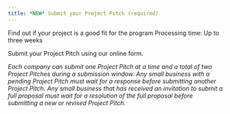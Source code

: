 ```yaml
---
title: *NEW* Submit your Project Pitch (required)
---
```

Find out if your project is a good fit for the program
Processing time: Up to three weeks 

Submit your Project Pitch using our online form.

*Each company can submit one Project Pitch at a time and a total of two Project Pitches during a submission window. Any small business with a pending Project Pitch must wait for a response before submitting another Project Pitch. Any small business that has received an invitation to submit a full proposal must wait for a resolution of the full proposal before submitting a new or revised Project Pitch.*
